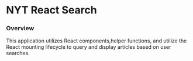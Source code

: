 # NYT React Search

### Overview

 This application utilizes React components,helper functions, and utilize the React mounting lifecycle to query and display articles based on user searches.
